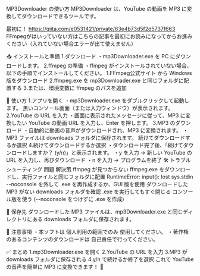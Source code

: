 MP3Downloader の使い方
MP3Downloader は、YouTube の動画を MP3 に変換してダウンロードできるツールです。

最初に！
https://qiita.com/e0531421/private/63e4b73d5f2d5737f663
FFmpegがはいっていない方はこちらの記事を最初にお読みになってからお進みください（入れていない場合エラーが出て使えません）

📥 インストールと準備
1.ダウンロード
・mp3Downloader.exe を PC にダウンロードします。
2.ffmpeg の準備
・ffmpeg がインストールされていない場合、以下の手順でインストールしてください。
1.FFmpeg公式サイト から Windows 版をダウンロード
2.ffmpeg.exe を mp3Downloader.exe と同じフォルダに配置する
3.または、環境変数に ffmpeg のパスを追加

📌 使い方
1.アプリを開く
・mp3Downloader.exe をダブルクリックして起動します。
黒いコンソール画面（または入力ウィンドウ）が表示されます。
2.YouTube の URL を入力
・画面に表示されたメッセージに従って、MP3 に変換したい YouTube の動画 URL を入力し、Enter を押します。
3.MP3 のダウンロード
・自動的に動画の音声がダウンロードされ、MP3 に変換されます。
・MP3 ファイルは downloads フォルダに保存されます。
続けてダウンロードするか選択
4.続けてダウンロードするか選択
・ダウンロード完了後、「続けてダウンロードしますか？ (y/n)」と表示されます。
・y を入力 → 新しい YouTube の URL を入力し、再びダウンロード
・n を入力 → プログラムを終了
🛠 トラブルシューティング
問題	解決策
ffmpeg が見つからない	ffmpeg.exe をダウンロードし、実行ファイルと同じフォルダに配置
RuntimeError: input(): lost sys.stdin	--noconsole を外して .exe を再作成するか、GUI 版を使用
ダウンロードした MP3 がない	downloads フォルダを確認
.exe を実行してもすぐ閉じる	コンソール版を使う (--noconsole をつけずに .exe を作成)

📂 保存先
ダウンロードした MP3 ファイルは、mp3Downloader.exe と同じディレクトリにある downloads フォルダに保存されます。

📜 注意事項
・本ソフトは 個人利用の範囲でのみ 使用してください。
・著作権のあるコンテンツのダウンロードは 自己責任で行ってください。

✅ まとめ
1.mp3Downloader.exe を開く
2.YouTube の URL を入力
3.MP3 が downloads フォルダに保存される
4.y/n で続けるか終了を選択
これで YouTube の音声を簡単に MP3 に変換できます！ 🎵







